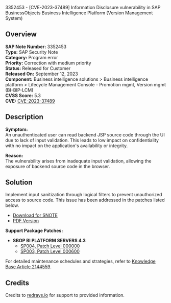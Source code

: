3352453 - [CVE-2023-37489] Information Disclosure vulnerability in SAP BusinessObjects Business Intelligence Platform (Version Management System)

## Overview

**SAP Note Number:** 3352453  
**Type:** SAP Security Note  
**Category:** Program error  
**Priority:** Correction with medium priority  
**Status:** Released for Customer  
**Released On:** September 12, 2023  
**Component:** Business intelligence solutions > Business intelligence platform > Lifecycle Management Console - Promotion mgmt, Version mgmt (BI-BIP-LCM)  
**CVSS Score:** 5.3  
**CVE:** [CVE-2023-37489](https://www.cve.org/CVERecord?id=CVE-2023-37489)

## Description

**Symptom:**  
An unauthenticated user can read backend JSP source code through the UI due to lack of input validation. This leads to low impact on confidentiality with no impact on the application's availability or integrity.

**Reason:**  
The vulnerability arises from inadequate input validation, allowing the exposure of backend source code in the browser.

## Solution

Implement input sanitization through logical filters to prevent unauthorized access to source code. This issue has been addressed in the patches listed below.

- [Download for SNOTE](https://notesdownloads.sap.com/note/0040000001089022023)
- [PDF Version](https://userapps.support.sap.com/sap/support/sfm/notes/print/0003352453?language=en-US&token=136DE4861D27769A2067BF088A897B37)

**Support Package Patches:**

- **SBOP BI PLATFORM SERVERS 4.3**
  - [SP004, Patch Level 000000](https://me.sap.com/softwarecenter/template/products/_APP=00200682500000001943&_EVENT=DISPHIER&HEADER=Y&FUNCTIONBAR=N&EVENT=TREE&NE=NAVIGATE&ENR=73555000100200006622&V=MAINT)
  - [SP003, Patch Level 000600](https://me.sap.com/softwarecenter/template/products/_APP=00200682500000001943&_EVENT=DISPHIER&HEADER=Y&FUNCTIONBAR=N&EVENT=TREE&NE=NAVIGATE&ENR=73555000100200006622&V=MAINT)

For detailed maintenance schedules and strategies, refer to [Knowledge Base Article 2144559](https://me.sap.com/notes/2144559).

## Credits

Credits to [redrays.io](https://redrays.io) for support to provided information.